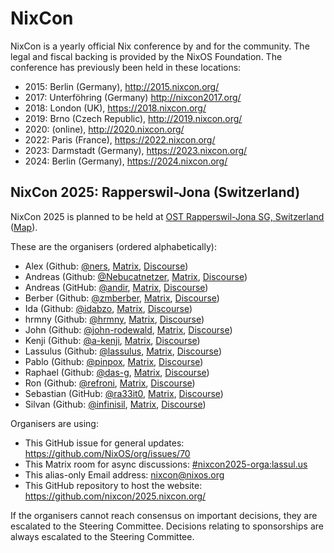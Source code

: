 # NixCon

NixCon is a yearly official Nix conference by and for the community.
The legal and fiscal backing is provided by the NixOS Foundation.
The conference has previously been held in these locations:

- 2015: Berlin (Germany), http://2015.nixcon.org/
- 2017: Unterföhring (Germany) http://nixcon2017.org/
- 2018: London (UK), https://2018.nixcon.org/
- 2019: Brno (Czech Republic), http://2019.nixcon.org/
- 2020: (online), http://2020.nixcon.org/
- 2022: Paris (France), https://2022.nixcon.org/
- 2023: Darmstadt (Germany), https://2023.nixcon.org/
- 2024: Berlin (Germany), https://2024.nixcon.org/

## NixCon 2025: Rapperswil-Jona (Switzerland)

NixCon 2025 is planned to be held at [OST Rapperswil-Jona SG, Switzerland](https://github.com/nixcon/nixcon-proposals/issues/4) ([Map](https://www.openstreetmap.org/way/34754484)).

These are the organisers (ordered alphabetically):
- Alex (Github: [@ners](https://github.com/ners), [Matrix](https://matrix.to/#/%40ners:nixos.dev), [Discourse](https://discourse.nixos.org/u/ners))
- Andreas (Github: [@Nebucatnetzer](https://github.com/Nebucatnetzer), [Matrix](https://matrix.to/#/%40nebucatnetzer13:matrix.org), [Discourse](https://discourse.nixos.org/u/Nebucatnetzer))
- Andreas (GitHub: [@andir](https://github.com/andir), [Matrix](https://matrix.to/#/%40andi:kack.it), [Discourse](https://discourse.nixos.org/u/andir))
- Berber (Github: [@zmberber](https://github.com/zmberber), [Matrix](https://matrix.to/#/%40zmberber:matrix.org), [Discourse](https://discourse.nixos.org/u/zmberber))
- Ida (Github: [@idabzo](https://github.com/idabzo), [Matrix](https://matrix.to/#/%40idabzo:matrix.org), [Discourse](https://discourse.nixos.org/u/idabzo))
- hrmny (Github: [@hrmny](https://github.com/ForsakenHarmony), [Matrix](https://matrix.to/#/%40hrmny:matrix.org), [Discourse](https://discourse.nixos.org/u/hrmny))
- John (Github: [@john-rodewald](https://github.com/john-rodewald), [Matrix](https://matrix.to/#/%40john-rodewald:nixos.dev), [Discourse](https://discourse.nixos.org/u/john-rodewald))
- Kenji (Github: [@a-kenji](https://github.com/a-kenji), [Matrix](https://matrix.to/#/%40a-kenji:matrix.org), [Discourse](https://discourse.nixos.org/u/a-kenji))
- Lassulus (Github: [@lassulus](https://github.com/lassulus), [Matrix](https://matrix.to/#/%40lassulus:lassul.us), [Discourse](https://discourse.nixos.org/u/lassulus))
- Pablo (Github: [@pinpox](https://github.com/pinpox), [Matrix](https://matrix.to/#/%40pinpox:matrix.org), [Discourse](https://discourse.nixos.org/u/pinpox))
- Raphael (Github: [@das-g](https://github.com/das-g), [Matrix](https://matrix.to/#/%40das-g:matrix.org), [Discourse](https://discourse.nixos.org/u/das-g))
- Ron (Github: [@refroni](https://github.com/refroni), [Matrix](https://matrix.to/#/%40ronef:matrix.org), [Discourse](https://discourse.nixos.org/u/ron))
- Sebastian (GitHub: [@ra33it0](https://github.com/ra33it0), [Matrix](https://matrix.to/#/%40ra33it0:matrix.org), [Discourse](https://discourse.nixos.org/u/ra33it0))
- Silvan (Github: [@infinisil](https://github.com/infinisil), [Matrix](https://matrix.to/#/%40infinisil:matrix.org), [Discourse](https://discourse.nixos.org/u/infinisil))

Organisers are using:
- This GitHub issue for general updates: https://github.com/NixOS/org/issues/70
- This Matrix room for async discussions: [#nixcon2025-orga:lassul.us](https://matrix.to/#/%23nixcon2025-orga:lassul.us)
- This alias-only Email address: <nixcon@nixos.org>
- This GitHub repository to host the website: https://github.com/nixcon/2025.nixcon.org/

If the organisers cannot reach consensus on important decisions,
they are escalated to the Steering Committee.
Decisions relating to sponsorships are always escalated to the Steering Committee.
